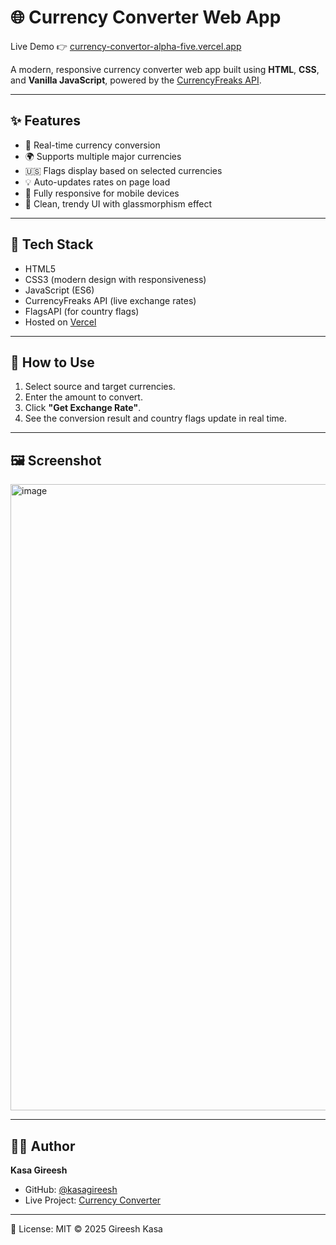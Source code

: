 # 🌐 Currency Converter Web App

Live Demo 👉 [currency-convertor-alpha-five.vercel.app](https://currency-convertor-alpha-five.vercel.app/)

A modern, responsive currency converter web app built using **HTML**, **CSS**, and **Vanilla JavaScript**, powered by the [CurrencyFreaks API](https://currencyfreaks.com/).

---

## ✨ Features

- 🔁 Real-time currency conversion  
- 🌍 Supports multiple major currencies  
- 🇺🇸 Flags display based on selected currencies  
- 💡 Auto-updates rates on page load  
- 📱 Fully responsive for mobile devices  
- 💎 Clean, trendy UI with glassmorphism effect  

---

## 🚀 Tech Stack

- HTML5  
- CSS3 (modern design with responsiveness)  
- JavaScript (ES6)  
- CurrencyFreaks API (live exchange rates)  
- FlagsAPI (for country flags)  
- Hosted on [Vercel](https://vercel.com/)  

---

## 🧪 How to Use

1. Select source and target currencies.  
2. Enter the amount to convert.  
3. Click **"Get Exchange Rate"**.  
4. See the conversion result and country flags update in real time.  

---

## 🖼️ Screenshot

<img width="1186" height="1002" alt="image" src="https://github.com/user-attachments/assets/986e3627-1f49-4e9f-a38d-f17ac06828ee" />


---

## 👨‍💻 Author

**Kasa Gireesh**

- GitHub: [@kasagireesh](https://github.com/kasagireesh)  
- Live Project: [Currency Converter](https://currency-convertor-alpha-five.vercel.app/)

---

📝 License: MIT © 2025 Gireesh Kasa
